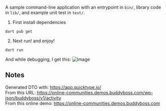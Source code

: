 A sample command-line application with an entrypoint in `bin/`, library code
in `lib/`, and example unit test in `test/`.

1. First install dependencies
```shell
dart pub get
```

2. Next run! and enjoy!
```shell
dart run
```
And while debugging, I get this:
![image](https://github.com/lecksfrawen/dart-budyboss-activities-get-dio-cli-example/assets/303818/2aa05ee0-9126-46ce-aafd-a755826b49b7)


## Notes
Generated DTO with: https://app.quicktype.io/  
From this URL: https://online-communities.demos.buddyboss.com/wp-json/buddyboss/v1/activity  
From this online demo: https://online-communities.demos.buddyboss.com   
